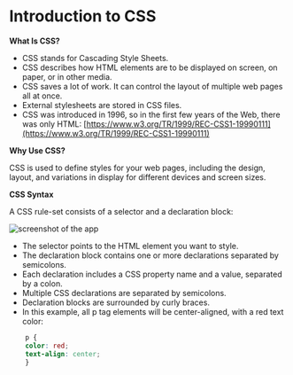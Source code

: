 


# Introduction to CSS



**What Is CSS?**

- CSS stands for Cascading Style Sheets.
- CSS describes how HTML elements are to be displayed on screen, on paper, or in other media.
- CSS saves a lot of work. It can control the layout of multiple web pages all at once.
- External stylesheets are stored in CSS files.
- CSS was introduced in 1996, so in the first few years of the Web, there was only HTML: [https://www.w3.org/TR/1999/REC-CSS1-19990111](https://www.w3.org/TR/1999/REC-CSS1-19990111)


**Why Use CSS?**

CSS is used to define styles for your web pages, including the design, layout, and variations in display for different devices and screen sizes.

**CSS Syntax**

A CSS rule-set consists of a selector and a declaration block:

![screenshot of the app](https://raw.githubusercontent.com/praveenorugantitech/praveenorugantitech-css/master/0_Introduction/images/screenshot.PNG)


- The selector points to the HTML element you want to style.
- The declaration block contains one or more declarations separated by semicolons.
- Each declaration includes a CSS property name and a value, separated by a colon.
- Multiple CSS declarations are separated by semicolons. 
- Declaration blocks are surrounded by curly braces.
- In this example, all p tag elements will be center-aligned, with a red text color:
```CSS
    p {
    color: red;
    text-align: center;
    }
```